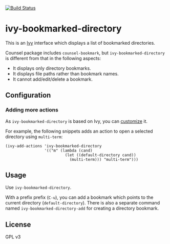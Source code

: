 [![Build Status](https://travis-ci.org/akirak/ivy-bookmarked-directory.svg?branch=master)](https://travis-ci.org/akirak/ivy-bookmarked-directory)

# ivy-bookmarked-directory

This is an [Ivy](https://github.com/abo-abo/swiper) interface which displays a list of bookmarked directories.

Counsel package includes `counsel-bookmark`, but `ivy-bookmarked-directory` is different from that in the following aspects:

- It displays only directory bookmarks.
- It displays file paths rather than bookmark names.
- It cannot add/edit/delete a bookmark.

## Configuration

### Adding more actions

As `ivy-bookmarked-directory` is based on Ivy, you can [customize](http://oremacs.com/swiper/#customization) it.

For example, the following snippets adds an action to open a selected directory using `multi-term`:

``` emacs-lisp
(ivy-add-actions 'ivy-bookmarked-directory
                 '(("m" (lambda (cand)
                          (let ((default-directory cand))
                            (multi-term))) "multi-term")))
```

## Usage

Use `ivy-bookmarked-directory`.

With a prefix prefix (`C-u`), you can add a bookmark which points to the current directory (`default-directory`). There is also a separate command named `ivy-bookmarked-directory-add` for creating a directory bookmark.

## License

GPL v3

